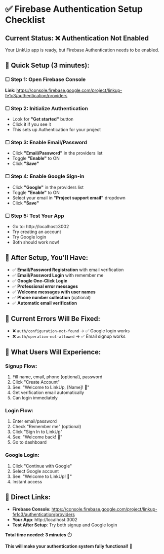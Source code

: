 # ✅ Firebase Authentication Setup Checklist

## Current Status: ❌ Authentication Not Enabled

Your LinkUp app is ready, but Firebase Authentication needs to be enabled.

## 🎯 Quick Setup (3 minutes):

### ☐ Step 1: Open Firebase Console
**Link**: https://console.firebase.google.com/project/linkup-fe1c3/authentication/providers

### ☐ Step 2: Initialize Authentication
- Look for **"Get started"** button
- Click it if you see it
- This sets up Authentication for your project

### ☐ Step 3: Enable Email/Password
- Click **"Email/Password"** in the providers list
- Toggle **"Enable"** to ON
- Click **"Save"**

### ☐ Step 4: Enable Google Sign-in
- Click **"Google"** in the providers list  
- Toggle **"Enable"** to ON
- Select your email in **"Project support email"** dropdown
- Click **"Save"**

### ☐ Step 5: Test Your App
- Go to: http://localhost:3002
- Try creating an account
- Try Google login
- Both should work now!

## 🎉 After Setup, You'll Have:

- ✅ **Email/Password Registration** with email verification
- ✅ **Email/Password Login** with remember me
- ✅ **Google One-Click Login**
- ✅ **Professional error messages**
- ✅ **Welcome messages with user names**
- ✅ **Phone number collection** (optional)
- ✅ **Automatic email verification**

## 🚨 Current Errors Will Be Fixed:

- ❌ `auth/configuration-not-found` → ✅ Google login works
- ❌ `auth/operation-not-allowed` → ✅ Email signup works

## 📱 What Users Will Experience:

### **Signup Flow:**
1. Fill name, email, phone (optional), password
2. Click "Create Account"
3. See: "Welcome to LinkUp, [Name]! 🎉"
4. Get verification email automatically
5. Can login immediately

### **Login Flow:**
1. Enter email/password
2. Check "Remember me" (optional)
3. Click "Sign In to LinkUp"
4. See: "Welcome back! 🎉"
5. Go to dashboard

### **Google Login:**
1. Click "Continue with Google"
2. Select Google account
3. See: "Welcome to LinkUp! 🎉"
4. Instant access

## 🔗 Direct Links:

- **Firebase Console**: https://console.firebase.google.com/project/linkup-fe1c3/authentication/providers
- **Your App**: http://localhost:3002
- **Test After Setup**: Try both signup and Google login

**Total time needed: 3 minutes** ⏱️

**This will make your authentication system fully functional!** 🚀